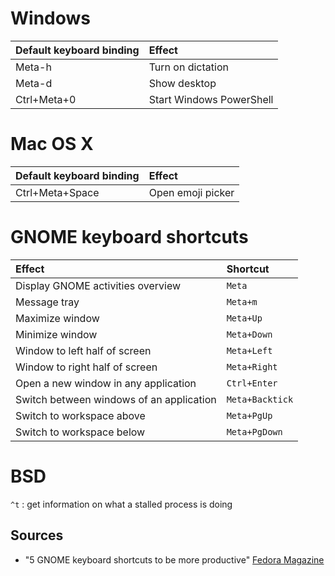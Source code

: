 # Windows
Default keyboard binding  | Effect
:---                      | :---
Meta-h                    | Turn on dictation
Meta-d                    | Show desktop
Ctrl+Meta+0               | Start Windows PowerShell
# Mac OS X
Default keyboard binding  | Effect
:---                      | :---
Ctrl+Meta+Space           | Open emoji picker
# GNOME keyboard shortcuts
Effect | Shortcut
:---|:---
Display GNOME activities overview | `Meta`
Message tray | `Meta+m`
Maximize window | `Meta+Up`
Minimize window | `Meta+Down`
Window to left half of screen | `Meta+Left`
Window to right half of screen | `Meta+Right`
Open a new window in any application | `Ctrl+Enter`
Switch between windows of an application | `Meta+Backtick`
Switch to workspace above | `Meta+PgUp`
Switch to workspace below | `Meta+PgDown`
# BSD
`^t` : get information on what a stalled process is doing
## Sources
- "5 GNOME keyboard shortcuts to be more productive" [Fedora Magazine](https://fedoramagazine.org/5-gnome-keyboard-shortcuts-to-be-more-productive/)
